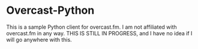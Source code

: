 # Overcast-Python
This is a sample Python client for overcast.fm.
I am not affiliated with overcast.fm in any way.
THIS IS STILL IN PROGRESS, and I have no idea if I will go anywhere with this.
